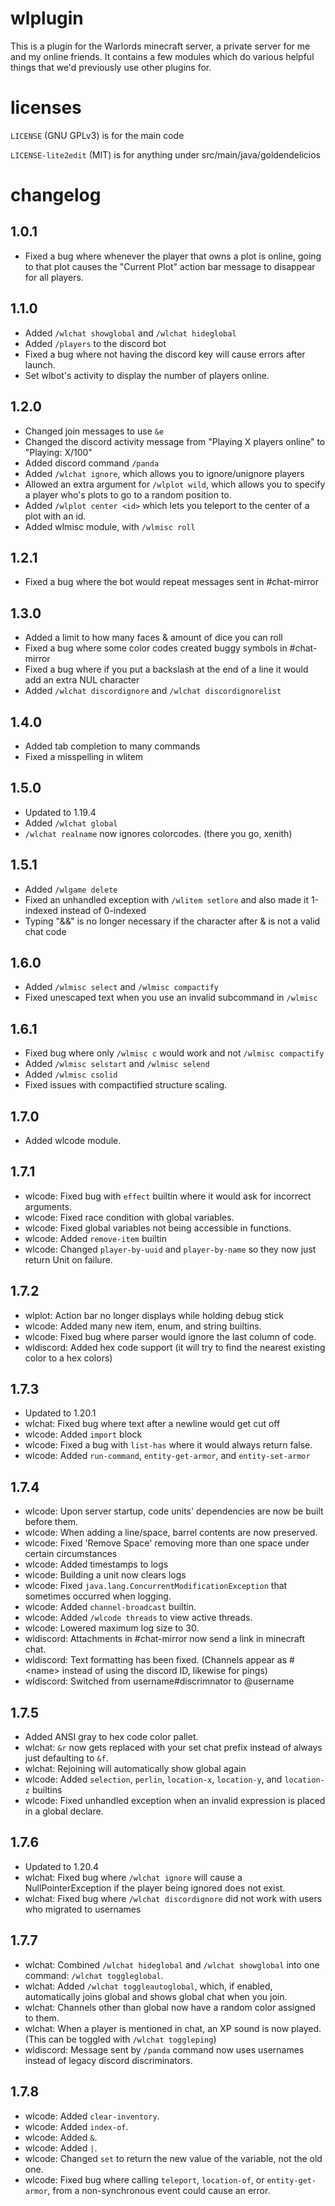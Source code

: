 # wlplugin
This is a plugin for the Warlords minecraft server, a private server for me and my online friends. It contains a few modules which do various helpful things that we'd previously use other plugins for.

# licenses
`LICENSE` (GNU GPLv3) is for the main code

`LICENSE-lite2edit` (MIT) is for anything under src/main/java/goldendelicios

# changelog

## 1.0.1
* Fixed a bug where whenever the player that owns a plot is online, going to that plot causes the "Current Plot" action bar message to disappear for all players.
## 1.1.0
* Added `/wlchat showglobal` and `/wlchat hideglobal`
* Added `/players` to the discord bot
* Fixed a bug where not having the discord key will cause errors after launch.
* Set wlbot's activity to display the number of players online.
## 1.2.0
* Changed join messages to use `&e`
* Changed the discord activity message from "Playing X players online" to "Playing: X/100"
* Added discord command `/panda`
* Added `/wlchat ignore`, which allows you to ignore/unignore players
* Allowed an extra argument for `/wlplot wild`, which allows you to specify a player who's plots to go to a random position to.
* Added `/wlplot center <id>` which lets you teleport to the center of a plot with an id.
* Added wlmisc module, with `/wlmisc roll`
## 1.2.1
* Fixed a bug where the bot would repeat messages sent in #chat-mirror
## 1.3.0
* Added a limit to how many faces & amount of dice you can roll
* Fixed a bug where some color codes created buggy symbols in #chat-mirror
* Fixed a bug where if you put a backslash at the end of a line it would add an extra NUL character
* Added `/wlchat discordignore` and `/wlchat discordignorelist`
## 1.4.0
* Added tab completion to many commands
* Fixed a misspelling in wlitem
## 1.5.0
* Updated to 1.19.4
* Added `/wlchat global`
* `/wlchat realname` now ignores colorcodes. (there you go, xenith)
## 1.5.1
* Added `/wlgame delete`
* Fixed an unhandled exception with `/wlitem setlore` and also made it 1-indexed instead of 0-indexed
* Typing "&&" is no longer necessary if the character after & is not a valid chat code
## 1.6.0
* Added `/wlmisc select` and `/wlmisc compactify`
* Fixed unescaped text when you use an invalid subcommand in `/wlmisc`
## 1.6.1
* Fixed bug where only `/wlmisc c` would work and not `/wlmisc compactify`
* Added `/wlmisc selstart` and `/wlmisc selend`
* Added `/wlmisc csolid`
* Fixed issues with compactified structure scaling.
## 1.7.0
* Added wlcode module.
## 1.7.1
* wlcode: Fixed bug with `effect` builtin where it would ask for incorrect arguments.
* wlcode: Fixed race condition with global variables.
* wlcode: Fixed global variables not being accessible in functions.
* wlcode: Added `remove-item` builtin
* wlcode: Changed `player-by-uuid` and `player-by-name` so they now just return Unit on failure.
## 1.7.2
* wlplot: Action bar no longer displays while holding debug stick
* wlcode: Added many new item, enum, and string builtins.
* wlcode: Fixed bug where parser would ignore the last column of code.
* wldiscord: Added hex code support (it will try to find the nearest existing color to a hex colors)
## 1.7.3
* Updated to 1.20.1
* wlchat: Fixed bug where text after a newline would get cut off
* wlcode: Added `import` block
* wlcode: Fixed a bug with `list-has` where it would always return false.
* wlcode: Added `run-command`, `entity-get-armor`, and `entity-set-armor`
## 1.7.4
* wlcode: Upon server startup, code units' dependencies are now be built before them.
* wlcode: When adding a line/space, barrel contents are now preserved.
* wlcode: Fixed 'Remove Space' removing more than one space under certain circumstances
* wlcode: Added timestamps to logs
* wlcode: Building a unit now clears logs
* wlcode: Fixed `java.lang.ConcurrentModificationException` that sometimes occurred when logging.
* wlcode: Added `channel-broadcast` builtin.
* wlcode: Added `/wlcode threads` to view active threads.
* wlcode: Lowered maximum log size to 30.
* wldiscord: Attachments in #chat-mirror now send a link in minecraft chat.
* wldiscord: Text formatting has been fixed. (Channels appear as #\<name> instead of using the discord ID, likewise for pings)
* wldiscord: Switched from username#discrimnator to @username
## 1.7.5
* Added ANSI gray to hex code color pallet.
* wlchat: `&r` now gets replaced with your set chat prefix instead of always just defaulting to `&f`.
* wlchat: Rejoining will automatically show global again
* wlcode: Added `selection`, `perlin`, `location-x`, `location-y`, and `location-z` builtins
* wlcode: Fixed unhandled exception when an invalid expression is placed in a global declare.
## 1.7.6
* Updated to 1.20.4
* wlchat: Fixed bug where `/wlchat ignore` will cause a NullPointerException if the player being ignored does not exist.
* wlchat: Fixed bug where `/wlchat discordignore` did not work with users who migrated to usernames
## 1.7.7
* wlchat: Combined `/wlchat hideglobal` and `/wlchat showglobal` into one command: `/wlchat toggleglobal`.
* wlchat: Added `/wlchat toggleautoglobal`, which, if enabled, automatically joins global and shows global chat when you join.
* wlchat: Channels other than global now have a random color assigned to them.
* wlchat: When a player is mentioned in chat, an XP sound is now played. (This can be toggled with `/wlchat toggleping`)
* wldiscord: Message sent by `/panda` command now uses usernames instead of legacy discord discriminators.
## 1.7.8
* wlcode: Added `clear-inventory`.
* wlcode: Added `index-of`.
* wlcode: Added `&`.
* wlcode: Added `|`.
* wlcode: Changed `set` to return the new value of the variable, not the old one.
* wlcode: Fixed bug where calling `teleport`, `location-of`, or `entity-get-armor`,  from a non-synchronous event could cause an error.

